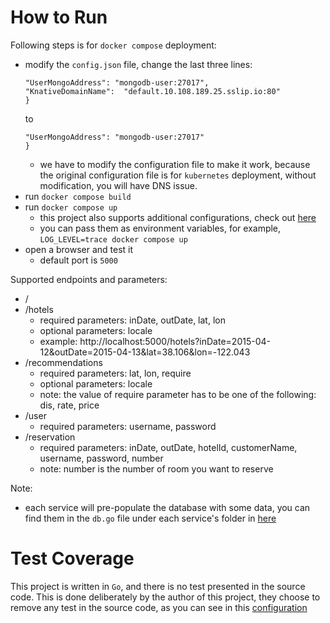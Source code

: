 # How to Run
Following steps is for `docker compose` deployment:
- modify the `config.json` file, change the last three lines:
    ```
    "UserMongoAddress": "mongodb-user:27017",
    "KnativeDomainName":  "default.10.108.189.25.sslip.io:80"
    }
    ```
    to
    ```
    "UserMongoAddress": "mongodb-user:27017"
    }
    ```
    - we have to modify the configuration file to make it work, because the original configuration file is for `kubernetes` deployment, without modification, you will have DNS issue.
- run `docker compose build`
- run `docker compose up`
    - this project also supports additional configurations, check out [here](https://github.com/delimitrou/DeathStarBench/tree/master/hotelReservation#docker-compose)
    - you can pass them as environment variables, for example, `LOG_LEVEL=trace docker compose up`
- open a browser and test it
    - default port is `5000`

Supported endpoints and parameters:
- /
- /hotels
    - required parameters: inDate, outDate, lat, lon
    - optional parameters: locale
    - example: http://localhost:5000/hotels?inDate=2015-04-12&outDate=2015-04-13&lat=38.106&lon=-122.043
- /recommendations
    - required parameters: lat, lon, require
    - optional parameters: locale
    - note: the value of require parameter has to be one of the following: dis, rate, price
- /user
    - required parameters: username, password
- /reservation
    - required parameters: inDate, outDate, hotelId, customerName, username, password, number
    - note: number is the number of room you want to reserve

Note:
- each service will pre-populate the database with some data, you can find them in the `db.go` file under each service's folder in [here](https://github.com/delimitrou/DeathStarBench/tree/master/hotelReservation/cmd)

# Test Coverage
This project is written in `Go`, and there is no test presented in the source code. This is done deliberately by the author of this project, they choose to remove any test in the source code, as you can see in this [configuration](https://github.com/delimitrou/DeathStarBench/blob/master/hotelReservation/Gopkg.toml#L57)
